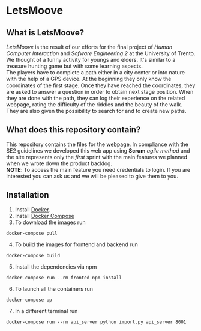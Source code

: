 # LetsMoove

## What is LetsMoove?

*LetsMoove* is the result of our efforts for the final project of *Human Computer Interaction* and *Sofware Engineering 2* at the University of Trento. We thought of a funny activity for youngs and elders. It's similar to a treasure hunting game but with some learning aspects.  
The players have to complete a path either in a city center or into nature with the help of a GPS device. At the beginning they only know the coordinates of the first stage. Once they have reached the coordinates, they are asked to answer a question in order to obtain next stage position. When they are done with the path, they can log their experience on the related webpage, rating the difficulty of the riddles and the beauty of the walk. They are also given the possibility to search for and to create new paths. 

## What does this repository contain?

This repository contains the files for the [webpage](https://lets-moove.herokuapp.com).  In compliance with the SE2 guidelines we developed this web app using __Scrum__ *agile method* and the site represents only the *first* sprint with the main features we planned when we wrote down the product backlog.  
__NOTE__: To access the main feature you need credentials to login. If you are interested you can ask us and we will be pleased to give them to you. 

## Installation

1. Install [Docker](https://www.docker.com/).
2. Install [Docker Compose](https://github.com/docker/compose)
3. To download the images run
```
docker-compose pull
```
4. To build the images for frontend and backend run
```
docker-compose build
```
5. Install the dependencies via npm
```
docker-compose run --rm fronted npm install
```
6. To launch all the containers run
```
docker-compose up
```
7. In a different terminal run
```
docker-compose run --rm api_server python import.py api_server 8001
```
